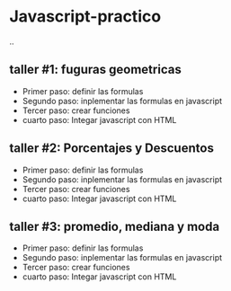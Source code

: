 # Javascript-practico

..

## taller #1: fuguras geometricas

- Primer paso: definir las formulas
- Segundo paso: inplementar las formulas en javascript
- Tercer paso: crear funciones
- cuarto paso: Integar javascript con HTML 

## taller #2: Porcentajes y Descuentos

- Primer paso: definir las formulas
- Segundo paso: inplementar las formulas en javascript
- Tercer paso: crear funciones
- cuarto paso: Integar javascript con HTML 

## taller #3: promedio, mediana y moda

- Primer paso: definir las formulas
- Segundo paso: inplementar las formulas en javascript
- Tercer paso: crear funciones
- cuarto paso: Integar javascript con HTML 